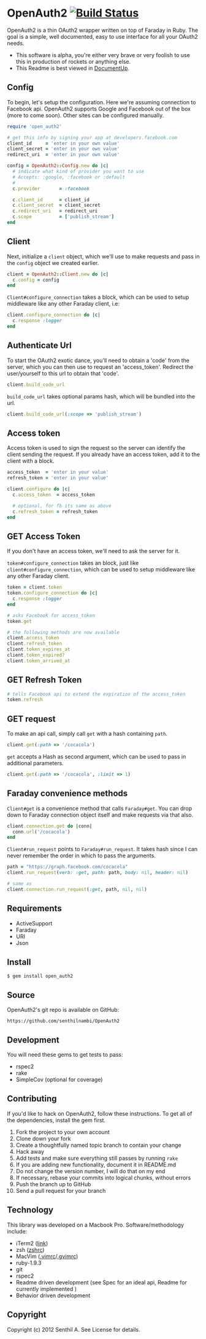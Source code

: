 # OpenAuth2 [![Build Status](https://secure.travis-ci.org/senthilnambi/OpenAuth2.png?branch=master)][travis]

[travis]: http://travis-ci.org/senthilnambi/OpenAuth2

OpenAuth2 is a thin OAuth2 wrapper written on top of Faraday in Ruby. The goal is a simple, well documented, easy to use interface for all your OAuth2 needs.

* This software is alpha, you're either very brave or very foolish to use this in production of rockets or anything else.
* This Readme is best viewed in [DocumentUp](http://documentup.com/senthilnambi/OpenAuth2).

## Config

To begin, let's setup the configuration. Here we're assuming connection to Facebook api. OpenAuth2 supports Google and Facebook out of the box (more to come soon). Other sites can be configured manually.

```ruby
require 'open_auth2'

# get this info by signing your app at developers.facebook.com
client_id     = 'enter in your own value'
client_secret = 'enter in your own value'
redirect_uri  = 'enter in your own value'

config = OpenAuth2::Config.new do |c|
  # indicate what kind of provider you want to use
  # Accepts: :google, :facebook or :default
  #
  c.provider       = :facebook

  c.client_id      = client_id
  c.client_secret  = client_secret
  c.redirect_uri   = redirect_uri
  c.scope          = ['publish_stream']
end
```

## Client

Next, initialize a `client` object, which we'll use to make requests and pass in the `config` object we created earlier.

```ruby
client = OpenAuth2::Client.new do |c|
  c.config = config
end
```

`Client#configure_connection` takes a block, which can be used to setup middleware like any other Faraday client, i.e:

```ruby
client.configure_connection do |c|
  c.response :logger
end
```

## Authenticate Url

To start the OAuth2 exotic dance, you'll need to obtain a 'code' from the server, which you can then use to request an 'access_token'. Redirect the user/yourself to this url to obtain that 'code'.

```ruby
client.build_code_url
```

`build_code_url` takes optional params hash, which will be bundled into the url.

```ruby
client.build_code_url(:scope => 'publish_stream')
```

## Access token

Access token is used to sign the request so the server can identify the client sending the request. If you already have an access token, add it to the client with a block.

```ruby
access_token  = 'enter in your value'
refresh_token = 'enter in your value'

client.configure do |c|
  c.access_token  = access_token

  # optional, for fb its same as above
  c.refresh_token = refresh_token
end
```

## GET Access Token

If you don't have an access token, we'll need to ask the server for it.

`token#configure_connection` takes an block, just like `client#configure_connection`, which can be used to setup middleware like any other Faraday client.

```ruby
token = client.token
token.configure_connection do |c|
  c.response :logger
end

# asks Facebook for access_token
token.get

# the following methods are now available
client.access_token
client.refresh_token
client.token_expires_at
client.token_expired?
client.token_arrived_at
```

## GET Refresh Token

```ruby
# tells Facebook api to extend the expiration of the access_token
token.refresh
```

## GET request

To make an api call, simply call `get` with a hash containing `path`.

```ruby
client.get(:path => '/cocacola')
```

`get` accepts a Hash as second argument, which can be used to pass in additional parameters.

```ruby
client.get(:path => '/cocacola', :limit => 1)
```

## Faraday convenience methods

`Client#get` is a convenience method that calls `Faraday#get`. You can drop down to Faraday connection object itself and make requests via that also.

```ruby
client.connection.get do |conn|
  conn.url('/cocacola')
end
```

`Client#run_request` points to `Faraday#run_request`. It takes hash since I can never remember the order in which to pass the arguments.

```ruby
path = "https://graph.facebook.com/cocacola"
client.run_request(verb: :get, path: path, body: nil, header: nil)

# same as
client.connection.run_request(:get, path, nil, nil)
```

## Requirements

  * ActiveSupport
  * Faraday
  * URI
  * Json

## Install

    $ gem install open_auth2

## Source

OpenAuth2's git repo is available on GitHub:

    https://github.com/senthilnambi/OpenAuth2

## Development

You will need these gems to get tests to pass:

  * rspec2
  * rake
  * SimpleCov (optional for coverage)

## Contributing

If you'd like to hack on OpenAuth2, follow these instructions. To get all of the dependencies, install the gem first.

  1. Fork the project to your own account
  1. Clone down your fork
  1. Create a thoughtfully named topic branch to contain your change
  1. Hack away
  1. Add tests and make sure everything still passes by running `rake`
  1. If you are adding new functionality, document it in README.md
  1. Do not change the version number, I will do that on my end
  1. If necessary, rebase your commits into logical chunks, without errors
  1. Push the branch up to GitHub
  1. Send a pull request for your branch

## Technology

This library was developed on a Macbook Pro. Software/methodology include:

  * iTerm2 ([link][1])
  * zsh ([zshrc][2])
  * MacVim ([.vimrc][3]/[.gvimrc][4])
  * ruby-1.9.3
  * git
  * rspec2
  * Readme driven development (see Spec for an ideal api, Readme for currently implemented )
  * Behavior driven development

[1]: http://www.iterm2.com/#/section/home
[2]: https://github.com/senthilnambi/dotfiles/blob/master/dotfiles/.zshrc
[3]: https://github.com/senthilnambi/dotfiles/blob/master/dotfiles/.vimrc
[4]: https://github.com/senthilnambi/dotfiles/blob/master/dotfiles/.gvimrc

## Copyright

Copyright (c) 2012 Senthil A. See License for details.
